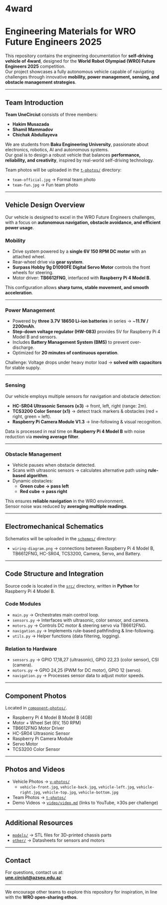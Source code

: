 # 4ward

# Engineering Materials for WRO Future Engineers 2025

This repository contains the engineering documentation for **self-driving vehicle of 4ward**, designed for the **World Robot Olympiad (WRO) Future Engineers 2025** competition.  
Our project showcases a fully autonomous vehicle capable of navigating challenges through innovative **mobility, power management, sensing, and obstacle management strategies**.

---

## Team Introduction

**Team UneCirciut** consists of three members:  
- **Hakim Musazada**  
- **Shamil Mammadov**  
- **Chichak Abdullayeva**

We are students from **Baku Engineering University**, passionate about electronics, robotics, AI and autonomous systems.  
Our goal is to design a robust vehicle that balances **performance, reliability, and creativity**, inspired by real-world self-driving technology.

Team photos will be uploaded in the [`t-photos/`](./t-photos/) directory:  
- `team-official.jpg` → Formal team photo  
- `team-fun.jpg` → Fun team photo  

---

## Vehicle Design Overview

Our vehicle is designed to excel in the WRO Future Engineers challenges, with a focus on **autonomous navigation, obstacle avoidance, and efficient power usage**.

### Mobility
- Drive system powered by a **single 6V 150 RPM DC motor** with an attached wheel.  
- Rear-wheel drive via **gear system**.  
- **Surpass Hobby 9g D1090FE Digital Servo Motor** controls the front wheels for steering.  
- Motor driver: **TB6612FNG**, interfaced with **Raspberry Pi 4 Model B**.  

This configuration allows **sharp turns, stable movement, and smooth acceleration**.

---

### Power Management
- Powered by **three 3.7V 18650 Li-ion batteries** in series → ~**11.1V / 2200mAh**.  
- **Step-down voltage regulator (HW-083)** provides 5V for Raspberry Pi 4 Model B and sensors.  
- Includes **Battery Management System (BMS)** to prevent over-discharge.  
- Optimized for **20 minutes of continuous operation**.  

Challenge: Voltage drops under heavy motor load → **solved with capacitors** for stable supply.  

---

### Sensing
Our vehicle employs multiple sensors for navigation and obstacle detection:

- **HC-SR04 Ultrasonic Sensors (x3)** → front, left, right (range: 2m).  
- **TCS3200 Color Sensor (x1)** → detect track markers & obstacles (red = right, green = left).  
- **Raspberry Pi Camera Module V1.3** → line-following & visual recognition.  

Data is processed in real time on **Raspberry Pi 4 Model B** with noise reduction via **moving average filter**.

---

### Obstacle Management
- Vehicle pauses when obstacle detected.  
- Scans with ultrasonic sensors → calculates alternative path using **rule-based algorithm**.  
- Dynamic obstacles:  
  - **Green cube → pass left**  
  - **Red cube → pass right**  

This ensures **reliable navigation** in the WRO environment.  
Sensor noise was reduced by **averaging multiple readings**.

---

## Electromechanical Schematics
Schematics will be uploaded in the [`schemes/`](./schemes/) directory:  

- `wiring-diagram.png` → connections between Raspberry Pi 4 Model B, TB6612FNG, HC-SR04, TCS3200, Camera, Servo, and Battery.  

---

## Code Structure and Integration
Source code is located in the [`src/`](./src/) directory, written in **Python** for Raspberry Pi 4 Model B.  

### Code Modules
- `main.py` → Orchestrates main control loop.  
- `sensors.py` → Interfaces with ultrasonic, color sensor, and camera.  
- `motors.py` → Controls DC motor & steering servo via TB6612FNG.  
- `navigation.py` → Implements rule-based pathfinding & line-following.  
- `utils.py` → Helper functions (data filtering, logging).  

### Relation to Hardware
- `sensors.py` → GPIO 17,18,27 (ultrasonic), GPIO 22,23 (color sensor), CSI (camera).  
- `motors.py` → GPIO 24,25 (PWM for DC motor), GPIO 12 (servo).  
- `navigation.py` → Processes sensor data to adjust motor speeds.

---

## Component Photos
Located in [`component-photos/`](./component-photos/).  

- Raspberry Pi 4 Model B Model B (4GB)  
- Motor + Wheel Set (6V, 150 RPM)  
- TB6612FNG Motor Driver  
- HC-SR04 Ultrasonic Sensor  
- Raspberry Pi Camera Module  
- Servo Motor  
- TCS3200 Color Sensor  

---

## Photos and Videos
- Vehicle Photos → [`v-photos/`](./v-photos/)  
  - `vehicle-front.jpg`, `vehicle-back.jpg`, `vehicle-left.jpg`, `vehicle-right.jpg`, `vehicle-top.jpg`, `vehicle-bottom.jpg`  
- Team Photos → [`t-photos/`](./t-photos/)  
- Demo Videos → [`video/video.md`](./video/video.md) (links to YouTube, ≥30s per challenge)  

---

## Additional Resources
- [`models/`](./models/) → STL files for 3D-printed chassis parts  
- [`other/`](./other/) → Datasheets for sensors and motors  

---

## Contact
For questions, contact us at:  
**une.circiut@azseu.edu.az**

---

We encourage other teams to explore this repository for inspiration, in line with the **WRO open-sharing ethos**.
